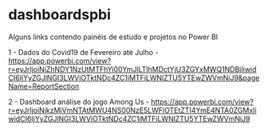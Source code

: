 # dashboardspbi
Alguns links contendo painéis de estudo e projetos no Power BI

1 - Dados do Covid19 de Fevereiro até Julho - https://app.powerbi.com/view?r=eyJrIjoiNjZhNDY1NzUtMTFhYi00YmJlLTlhMDctYjU3ZGYxMWQ1NDBjIiwidCI6IjYyZGJlNGI3LWViOTktNDc4ZC1iMTFiLWNlZTU5YTEwZWVmNiJ9&pageName=ReportSection


2 - Dashboard análise do jogo Among Us - https://app.powerbi.com/view?r=eyJrIjoiNjkzMjVmNTAtMWU4NS00NzE5LWFlOTEtZTI4YmE4NTA0ZGMxIiwidCI6IjYyZGJlNGI3LWViOTktNDc4ZC1iMTFiLWNlZTU5YTEwZWVmNiJ9
